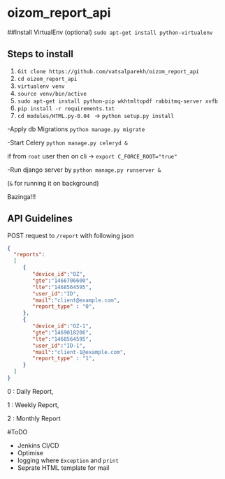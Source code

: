 # oizom_report_api


##Install VirtualEnv (optional)
```sudo apt-get install python-virtualenv```

## Steps to install
1. ```Git clone https://github.com/vatsalparekh/oizom_report_api```
2. ```cd oizom_report_api```
3. ```virtualenv venv```
4. ```source venv/bin/active```
5. ```sudo apt-get install python-pip wkhtmltopdf rabbitmq-server xvfb```
6. ```pip install -r requirements.txt```
7. ```cd modules/HTML.py-0.04 ``` -> ```python setup.py install```


-Apply db Migrations ```python manage.py migrate```

-Start Celery        ```python manage.py celeryd &```

if from ```root``` user then on cli -> ```export C_FORCE_ROOT="true"```

-Run django server by  ```python manage.py runserver &```

(```&``` for running it on background)

Bazinga!!!

## API Guidelines
POST request to ```/report``` with  following json


```json
{  
  "reports":
  [  
     {  
        "device_id":"OZ",
        "gte":"1466706600",
        "lte":"1468564595",
        "user_id":"ID",
        "mail":"client@example.com",
        "report_type" : "0",
     },
     {  
        "device_id":"OZ-1",
        "gte":"1469018206",
        "lte":"1468564595",
        "user_id":"ID-1",
        "mail":"client-1@example.com",
        "report_type" : "1",
     }
  ]
}
```
0 : Daily Report,

1 : Weekly Report,

2 : Monthly Report


#ToDO
- Jenkins CI/CD
- Optimise
- logging where ```Exception``` and ```print```
- Seprate HTML template for mail
